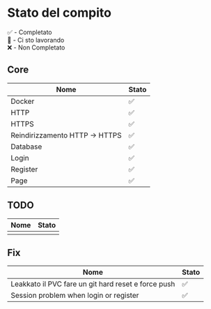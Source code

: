 # Stato del compito

✅ - Completato <br>
🚧 - Ci sto lavorando <br>
❌ - Non Completato <br>

## Core

| Nome                           | Stato |
|--------------------------------|-------|
| Docker                         | ✅     |
| HTTP                           | ✅     |
| HTTPS                          | ✅    |
| Reindirizzamento HTTP -> HTTPS | ✅    |
| Database                       | ✅     |
| Login                          | ✅    |
| Register                       | ✅    |
| Page                           | ✅    |

## TODO

| Nome | Stato |
|------|-------|
|      |       |

## Fix

| Nome                                                                                                    | Stato |
|---------------------------------------------------------------------------------------------------------|-------|
| Leakkato il PVC fare un git hard reset e force push                                                     | ✅     |
| Session problem when login or register                                                                 | ✅     |
